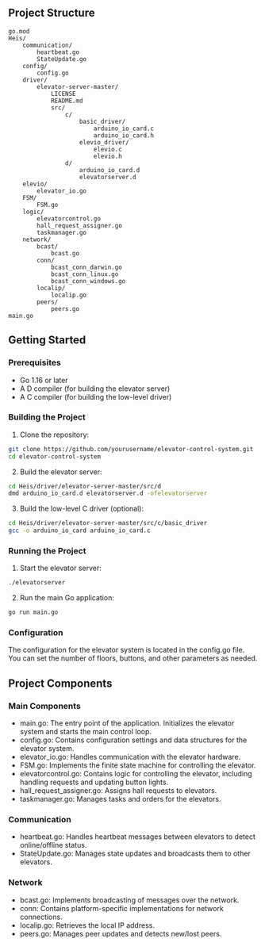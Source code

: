 

## Project Structure

```
go.mod
Heis/
    communication/
        heartbeat.go
        StateUpdate.go
    config/
        config.go
    driver/
        elevator-server-master/
            LICENSE
            README.md
            src/
                c/
                    basic_driver/
                        arduino_io_card.c
                        arduino_io_card.h
                    elevio_driver/
                        elevio.c
                        elevio.h
                d/
                    arduino_io_card.d
                    elevatorserver.d
    elevio/
        elevator_io.go
    FSM/
        FSM.go
    logic/
        elevatorcontrol.go
        hall_request_assigner.go
        taskmanager.go
    network/
        bcast/
            bcast.go
        conn/
            bcast_conn_darwin.go
            bcast_conn_linux.go
            bcast_conn_windows.go
        localip/
            localip.go
        peers/
            peers.go
main.go
```

## Getting Started

### Prerequisites

- Go 1.16 or later
- A D compiler (for building the elevator server)
- A C compiler (for building the low-level driver)

### Building the Project

1. Clone the repository:

```sh
git clone https://github.com/yourusername/elevator-control-system.git
cd elevator-control-system
```

2. Build the elevator server:

```sh
cd Heis/driver/elevator-server-master/src/d
dmd arduino_io_card.d elevatorserver.d -ofelevatorserver
```

3. Build the low-level C driver (optional):

```sh
cd Heis/driver/elevator-server-master/src/c/basic_driver
gcc -o arduino_io_card arduino_io_card.c
```

### Running the Project

1. Start the elevator server:

```sh
./elevatorserver
```

2. Run the main Go application:

```sh
go run main.go
```

### Configuration

The configuration for the elevator system is located in the config.go file. You can set the number of floors, buttons, and other parameters as needed.

## Project Components

### Main Components

- main.go: The entry point of the application. Initializes the elevator system and starts the main control loop.
- config.go: Contains configuration settings and data structures for the elevator system.
- elevator_io.go: Handles communication with the elevator hardware.
- FSM.go: Implements the finite state machine for controlling the elevator.
- elevatorcontrol.go: Contains logic for controlling the elevator, including handling requests and updating button lights.
- hall_request_assigner.go: Assigns hall requests to elevators.
- taskmanager.go: Manages tasks and orders for the elevators.

### Communication

- heartbeat.go: Handles heartbeat messages between elevators to detect online/offline status.
- StateUpdate.go: Manages state updates and broadcasts them to other elevators.

### Network

- bcast.go: Implements broadcasting of messages over the network.
- conn: Contains platform-specific implementations for network connections.
- localip.go: Retrieves the local IP address.
- peers.go: Manages peer updates and detects new/lost peers.







